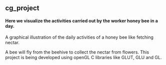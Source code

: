 ## cg_project

#### Here we visualize the activities carried out by the worker honey bee in a day.

A graphical illustration of the daily activities of a honey bee like fetching nectar.

A bee will fly from the beehive to collect the nectar from flowers. This project is being developed using openGL C libraries like GLUT, GLU and GL.
